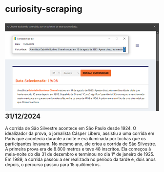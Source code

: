 # curiosity-scraping
![Budget](./execucao.png)
31/12/2024
-
A corrida de São Silvestre acontece em São Paulo desde 1924. O idealizador da prova, o jornalista Cásper Líbero, assistiu a uma corrida em Paris que acontecia durante a noite e era iluminada por tochas que os participantes levavam. No mesmo ano, ele criou a corrida de São Silvestre. A primeira prova era de 8.800 metros e teve 48 inscritos. Ela começou à meia-noite do dia 31 de dezembro e terminou no dia 1º de janeiro de 1925. Em 1989, a corrida passou a ser realizada no período da tarde e, dois anos depois, o percurso passou para 15 quilômetros.
